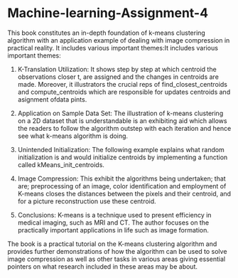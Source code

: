 # Machine-learning-Assignment-4

This book constitutes an in-depth foundation of k-means clustering algorithm with an application example of dealing with image compression in practical reality. It includes various important themes:It includes various important themes:

1. K-Translation Utilization: It shows step by step at which centroid the observations closer t, are assigned and the changes in centroids are made. Moreover, it illustrators the crucial reps of find_closest_centroids and compute_centroids which are responsible for updates centroids and asignment ofdata pints.

2. Application on Sample Data Set: The illustration of k-means clustering on a 2D dataset that is understandable is an exhibiting aid which allows the readers to follow the algorithm outstep with each iteration and hence see what k-means algorithm is doing.

3. Unintended Initialization: The following example explains what random initialization is and would initialize centroids by implementing a function called kMeans_init_centroids.

4. Image Compression: This exhibit the algorithms being undertaken; that are; preprocessing of an image, color identification and employment of K-means closes the distances between the pixels and their centroid, and for a picture reconstruction use these centroid.

5. Conclusions: K-means is a technique used to present efficiency in medical imaging, such as MRI and CT. The author focuses on the practically important applications in life such as image formation.

The book is a practical tutorial on the K-means clustering algorithm and provides further demonstrations of how the algorithm can be used to solve image compression as well as other tasks in various areas giving essential pointers on what research included in these areas may be about.
